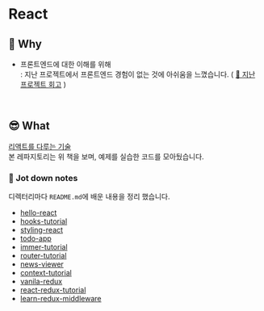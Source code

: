 # React

## 🤔 Why

- 프론트엔드에 대한 이해를 위해<br>
  : 지난 프로젝트에서 프론트엔드 경험이 없는 것에 아쉬움을 느꼈습니다. ( [📎 지난 프로젝트 회고](https://joie-kim.github.io/Review-Team-Project/) )

<br>

## 😎 What

[리액트를 다루는 기술](http://www.kyobobook.co.kr/product/detailViewKor.laf?ejkGb=KOR&mallGb=KOR&barcode=9791160508796&orderClick=LAG&Kc=)<br>
본 레파지토리는 위 책을 보며, 예제를 실습한 코드를 모아뒀습니다.

### 📝 Jot down notes
디렉터리마다 `README.md`에 배운 내용을 정리 했습니다.
- [hello-react](https://github.com/Joie-Kim/ReactJS/tree/master/hello-react)
- [hooks-tutorial](https://github.com/Joie-Kim/ReactJS/tree/master/hooks-tutorial)
- [styling-react](https://github.com/Joie-Kim/ReactJS/tree/master/styling-react)
- [todo-app](https://github.com/Joie-Kim/ReactJS/tree/master/todo-app)
- [immer-tutorial](https://github.com/Joie-Kim/ReactJS/tree/master/immer-tutorial)
- [router-tutorial](https://github.com/Joie-Kim/ReactJS/tree/master/router-tutorial)
- [news-viewer](https://github.com/Joie-Kim/ReactJS/tree/master/news-viewer)
- [context-tutorial](https://github.com/Joie-Kim/ReactJS/tree/master/context-tutorial)
- [vanila-redux](https://github.com/Joie-Kim/ReactJS/tree/master/vanila-redux)
- [react-redux-tutorial](https://github.com/Joie-Kim/ReactJS/tree/master/react-redux-tutorial)
- [learn-redux-middleware](https://github.com/Joie-Kim/ReactJS/tree/master/learn-redux-middleware)